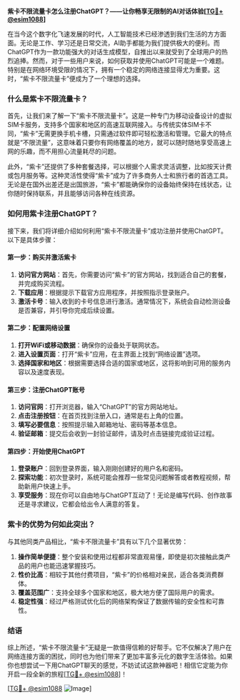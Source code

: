 **紫卡不限流量卡怎么注册ChatGPT？——让你畅享无限制的AI对话体验[[TG💪+ @esim1088](https://t.me/s/esim1088)]**

在当今这个数字化飞速发展的时代，人工智能技术已经渗透到我们生活的方方面面。无论是工作、学习还是日常交流，AI助手都能为我们提供极大的便利。而ChatGPT作为一款功能强大的对话生成模型，自推出以来就受到了全球用户的热烈追捧。然而，对于一些用户来说，如何获取并使用ChatGPT可能是一个难题。特别是在网络环境受限的情况下，拥有一个稳定的网络连接显得尤为重要。这时，“紫卡不限流量卡”便成为了一个理想的选择。

### 什么是紫卡不限流量卡？

首先，让我们来了解一下“紫卡不限流量卡”。这是一种专门为移动设备设计的虚拟SIM卡服务，支持多个国家和地区的高速互联网接入。与传统实体SIM卡不同，“紫卡”无需更换手机卡槽，只需通过软件即可轻松激活和管理。它最大的特点就是“不限流量”，这意味着只要你有网络覆盖的地方，就可以随时随地享受高速上网的乐趣，而不用担心流量耗尽的问题。

此外，“紫卡”还提供了多种套餐选择，可以根据个人需求灵活调整，比如按天计费或包月服务等。这种灵活性使得“紫卡”成为了许多商务人士和旅行者的首选工具。无论是在国外出差还是出国旅游，“紫卡”都能确保你的设备始终保持在线状态，让你随时保持联系，并且能够访问各种在线资源。

### 如何用紫卡注册ChatGPT？

接下来，我们将详细介绍如何利用“紫卡不限流量卡”成功注册并使用ChatGPT。以下是具体步骤：

#### 第一步：购买并激活紫卡

1. **访问官方网站**：首先，你需要访问“紫卡”的官方网站，找到适合自己的套餐，并完成购买流程。
2. **下载应用**：根据提示下载官方应用程序，并按照指示登录账户。
3. **激活卡号**：输入收到的卡号信息进行激活。通常情况下，系统会自动检测设备是否兼容，并引导你完成后续设置。

#### 第二步：配置网络设置

1. **打开WiFi或移动数据**：确保你的设备处于联网状态。
2. **进入设置页面**：打开“紫卡”应用，在主界面上找到“网络设置”选项。
3. **选择国家和地区**：根据需要选择合适的国家或地区，这将影响到可用的服务内容以及速度表现。

#### 第三步：注册ChatGPT账号

1. **访问官网**：打开浏览器，输入“ChatGPT”的官方网站地址。
2. **点击注册按钮**：在首页找到注册入口，通常是右上角的位置。
3. **填写必要信息**：按照提示输入邮箱地址、密码等基本信息。
4. **验证邮箱**：提交后会收到一封验证邮件，请及时点击链接完成验证过程。

#### 第四步：开始使用ChatGPT

1. **登录账户**：回到登录界面，输入刚刚创建好的用户名和密码。
2. **探索功能**：初次登录时，系统可能会推荐一些常见问题解答或者教程视频，帮助新用户快速上手。
3. **享受服务**：现在你可以自由地与ChatGPT互动了！无论是编写代码、创作故事还是寻求建议，它都会给出令人满意的答复。

### 紫卡的优势为何如此突出？

与其他同类产品相比，“紫卡不限流量卡”具有以下几个显著优势：

1. **操作简单便捷**：整个安装和使用过程都非常直观易懂，即使是初次接触此类产品的用户也能迅速掌握技巧。
2. **性价比高**：相较于其他付费项目，“紫卡”的价格相对亲民，适合各类消费群体。
3. **覆盖范围广**：支持全球多个国家和地区，极大地方便了国际用户的需求。
4. **稳定性强**：经过严格测试优化后的网络架构保证了数据传输的安全性和可靠性。

### 结语

综上所述，“紫卡不限流量卡”无疑是一款值得信赖的好帮手。它不仅解决了用户在网络连接方面的困扰，同时也为他们带来了更加丰富多元化的数字生活体验。如果你也想尝试一下用ChatGPT聊天的感觉，不妨试试这款神器吧！相信它定能为你开启一段全新的旅程[[TG💪+ @esim1088](https://t.me/s/esim1088)]！

[[TG💪+ @esim1088](https://t.me/s/esim1088) ![Image](https://i.postimg.cc/4NQfJmqS/Snipaste-2025-05-13-00-14-12.png)]